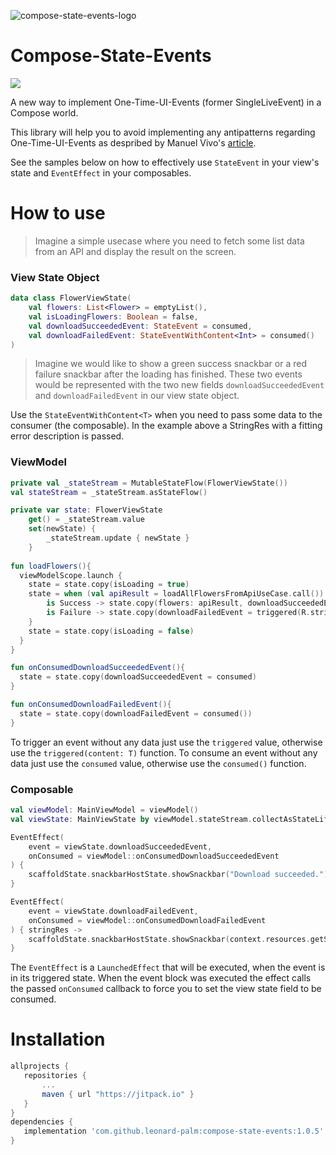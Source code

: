 ![compose-state-events-logo](https://user-images.githubusercontent.com/20493984/194602050-e2cd6c31-28bb-4c22-9024-b9e170b2ecf5.png)

# Compose-State-Events

[![](https://jitpack.io/v/leonard-palm/compose-state-events.svg)](https://jitpack.io/#leonard-palm/compose-state-events)

A new way to implement One-Time-UI-Events (former SingleLiveEvent) in a Compose world.

This library will help you to avoid implementing any antipatterns regarding One-Time-UI-Events as despribed by Manuel Vivo's [article](https://medium.com/androiddevelopers/viewmodel-one-off-event-antipatterns-16a1da869b95).

See the samples below on how to effectively use `StateEvent` in your view's state and `EventEffect` in your composables.

# How to use

> Imagine a simple usecase where you need to fetch some list data from an API and display the result on the screen.



### View State Object
```kotlin
data class FlowerViewState(
    val flowers: List<Flower> = emptyList(),
    val isLoadingFlowers: Boolean = false,
    val downloadSucceededEvent: StateEvent = consumed,
    val downloadFailedEvent: StateEventWithContent<Int> = consumed()
)
```
> Imagine we would like to show a green success snackbar or a red failure snackbar after the loading has finished. 
These two events would be represented with the two new fields `downloadSucceededEvent` and `downloadFailedEvent` in our view state object.

Use the `StateEventWithContent<T>` when you need to pass some data to the consumer (the composable). 
In the example above a StringRes with a fitting error description is passed.

### ViewModel
```kotlin
private val _stateStream = MutableStateFlow(FlowerViewState())
val stateStream = _stateStream.asStateFlow()

private var state: FlowerViewState
    get() = _stateStream.value
    set(newState) {
        _stateStream.update { newState }
    }
    
fun loadFlowers(){
  viewModelScope.launch {
    state = state.copy(isLoading = true)
    state = when (val apiResult = loadAllFlowersFromApiUseCase.call()) {
        is Success -> state.copy(flowers: apiResult, downloadSucceededEvent = triggered)
        is Failure -> state.copy(downloadFailedEvent = triggered(R.string.error_load_flowers))
    }
    state = state.copy(isLoading = false)
  }
}

fun onConsumedDownloadSucceededEvent(){
  state = state.copy(downloadSucceededEvent = consumed)
}

fun onConsumedDownloadFailedEvent(){
  state = state.copy(downloadFailedEvent = consumed())
}
```
To trigger an event without any data just use the `triggered` value, otherwise use the `triggered(content: T)` function.
To consume an event without any data just use the `consumed` value, otherwise use the `consumed()` function.

### Composable

```kotlin
val viewModel: MainViewModel = viewModel()
val viewState: MainViewState by viewModel.stateStream.collectAsStateLifecycleAware()

EventEffect(
    event = viewState.downloadSucceededEvent, 
    onConsumed = viewModel::onConsumedDownloadSucceededEvent
) {
    scaffoldState.snackbarHostState.showSnackbar("Download succeeded.")
}

EventEffect(
    event = viewState.downloadFailedEvent, 
    onConsumed = viewModel::onConsumedDownloadFailedEvent
) { stringRes ->
    scaffoldState.snackbarHostState.showSnackbar(context.resources.getString(stringRes))
}
```
The `EventEffect` is a `LaunchedEffect` that will be executed, when the event is in its triggered state. 
When the event block was executed the effect calls the passed `onConsumed` callback to force you to set the view state field to be consumed.

# Installation

```gradle
allprojects {
   repositories {
       ...
       maven { url "https://jitpack.io" }
   }
}
dependencies {
   implementation 'com.github.leonard-palm:compose-state-events:1.0.5'
}
``` 
